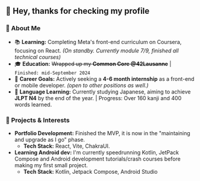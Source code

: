 ## 👋 Hey, thanks for checking my profile

### 🌱 About Me
- 📚 **Learning:** Completing Meta's front-end curriculum on Coursera, focusing on React. *(On standby. Currently module 7/9, finished all technical courses)*
- 🎓 **Education:** ~~Wrapped up my **Common Core @42Lausanne**~~ | `Finished: mid-September 2024`
- 🎯 **Career Goals:** Actively seeking a **4-6 month internship** as a front-end or mobile developer. *(open to other positions as well.)*
- 🌸 **Language Learning:** Currently studying Japanese, aiming to achieve **JLPT N4** by the end of the year. | Progress: Over 160 kanji and 400 words learned.

### 🚀 Projects & Interests
- **Portfolio Development:** Finished the MVP, it is now in the "maintaining and upgrade as I go" phase.
  - **Tech Stack:** React, Vite, ChakraUI.
- **Learning Android dev:** I'm currently speedrunning Kotlin, JetPack Compose and Android development tutorials/crash courses before making my first small project.
  - **Tech Stack:** Kotlin, Jetpack Compose, Android Studio
